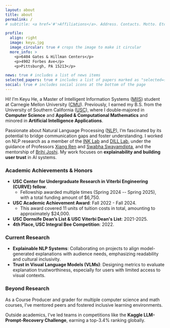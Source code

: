 ```yaml
---
layout: about
title: about
permalink: /
# subtitle: <a href='#'>Affiliations</a>. Address. Contacts. Motto. Etc.

profile:
  align: right
  image: keyu.jpg
  image_circular: true # crops the image to make it circular
  more_info: >
    <p>6404 Gates & Hillman Centers</p>
    <p>4902 Forbes Ave</p>
    <p>Pittsburgh, PA 15213</p>

news: true # includes a list of news items
selected_papers: true # includes a list of papers marked as "selected={true}"
social: true # includes social icons at the bottom of the page
---
```


Hi! I’m Keyu He, a Master of Intelligent Information Systems ([MIIS](https://miis.cs.cmu.edu/)) student at Carnegie Mellon University ([CMU](https://www.cmu.edu/)). Previously, I earned my B.S. from the University of Southern California ([USC](https://www.usc.edu/)), where I double‑majored in **Computer Science** and **Applied & Computational Mathematics** and minored in **Artificial Intelligence Applications**.

Passionate about Natural Language Processing ([NLP](https://en.wikipedia.org/wiki/Natural_language_processing)), I’m fascinated by its potential to bridge communication gaps and foster understanding. I worked on NLP research as a member of the [INK Lab](https://inklab.usc.edu/) and [DILL Lab](https://dill-lab.github.io/), under the guidance of Professors [Xiang Ren](https://www.seanre.com/) and [Swabha Swayamdipta](https://swabhs.com/), and the mentorship of [Brihi Joshi](https://brihijoshi.github.io/). My work focuses on **explainability and building user trust** in AI systems.

### Academic Achievements & Honors
- **USC Center for Undergraduate Research in Viterbi Engineering (CURVE) fellow**.
  - Fellowship awarded multiple times (Spring 2024 -- Spring 2025), with a total funding amount of $6,750.
- **USC Academic Achievement Award**: Fall 2022 - Fall 2024. 
  - This award covered 11 units of tuition costs in total, amounting to approximately $24,000.
- **USC Dornsife Dean’s List & USC Viterbi Dean's List**: 2021-2025.
- **4th Place, USC Integral Bee Competition**: 2022.

### Current Research
- **Explainable NLP Systems**: Collaborating on projects to align model-generated explanations with audience needs, emphasizing readability and cultural inclusivity.
- **Trust in Visual Language Models (VLMs)**: Designing metrics to evaluate explanation trustworthiness, especially for users with limited access to visual contexts.

### Beyond Research
As a Course Producer and grader for multiple computer science and math courses, I’ve mentored peers and fostered inclusive learning environments. 

Outside academics, I’ve led teams in competitions like the **Kaggle LLM-Prompt-Recovery Challenge**, earning a top-3.4% ranking globally.